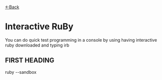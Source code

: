 [\<\-Back](http://euclid.nmu.edu:3000/ovoisine/CS326/wiki/Ruby)
# Interactive RuBy
You can do quick test programming in a console by using having interactive ruby downloaded and typing irb<br>

## FIRST HEADING

ruby --sandbox